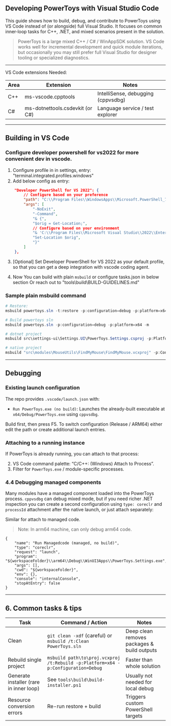 ## Developing PowerToys with Visual Studio Code

This guide shows how to build, debug, and contribute to PowerToys using VS Code instead of (or alongside) full Visual Studio. It focuses on common inner‑loop tasks for C++, .NET, and mixed scenarios present in the solution.

> PowerToys is a large mixed C++ / C# / WinAppSDK solution. VS Code works well for incremental development and quick module iterations, but occasionally you may still prefer full Visual Studio for designer tooling or specialized diagnostics.

---
VS Code extensions Needed:

| Area | Extension | Notes |
|------|-----------|-------|
| C++ | ms-vscode.cpptools | IntelliSense, debugging (cppvsdbg) |
| C# | ms-dotnettools.csdevkit (or C#) | Language service / test explorer |

---

## Building in VS Code
### Configure developer powershell for vs2022 for more convenient dev in vscode.
1. Configure profile in in settings, entry:  "terminal.integrated.profiles.windows"
2. Add below config as entry:
```json
    "Developer PowerShell for VS 2022": {
		// Configure based on your preference
        "path": "C:\\Program Files\\WindowsApps\\Microsoft.PowerShell_7.5.2.0_arm64__8wekyb3d8bbwe\\pwsh.exe",
        "args": [
            "-NoExit",
            "-Command",
            "& {",
            "$orig = Get-Location;",
            // Configure based on your environment
            "& 'C:\\Program Files\\Microsoft Visual Studio\\2022\\Enterprise\\Common7\\Tools\\Launch-VsDevShell.ps1';",
            "Set-Location $orig",
            "}"
        ]
    },
```
3. [Optional] Set Developer PowerShell for VS 2022 as your default profile, so that you can get a deep integration with vscode coding agent. 

4. Now You can build with plain `msbuild` or configure tasks.json in below section
Or reach out to "tools\build\BUILD-GUIDELINES.md"

### Sample plain msbuild command
```powershell
# Restore:
msbuild powertoys.sln -t:restore -p:configuration=debug -p:platform=x64 -m

# Build powertoys sln
msbuild powertoys.sln -p:configuration=debug -p:platform=x64 -m

# dotnet project
msbuild src\settings-ui\Settings.UI\PowerToys.Settings.csproj -p:Platform=x64 -p:Configuration=Debug -m

# native project
msbuild "src\modules\MouseUtils\FindMyMouse\FindMyMouse.vcxproj" -p:Configuration=Debug -p:Platform=x64 -m
```

---

## Debugging

### Existing launch configuration

The repo provides `.vscode/launch.json` with:

- `Run PowerToys.exe (no build)`: Launches the already-built executable at `x64/Debug/PowerToys.exe` using `cppvsdbg`.

Build first, then press F5. To switch configuration (Release / ARM64) either edit the path or create additional launch entries.

### Attaching to a running instance

If PowerToys is already running, you can attach to that process:

2. VS Code command palette: “C/C++: (Windows) Attach to Process”.
3. Filter for `PowerToys.exe` / module-specific processes.

### 4.4 Debugging managed components

Many modules have a managed component loaded into the PowerToys process. `cppvsdbg` can debug mixed mode, but if you need richer .NET inspection you can create a second configuration using `type: coreclr` and `processId` attachment after the native launch, or just attach separately:

Similar for attach to managed code.
> Note: In arm64 machine, can only debug arm64 code.

```jsonc
{
    "name": "Run Managedcode (managed, no build)",
    "type": "coreclr",
    "request": "launch",
    "program": "${workspaceFolder}\\arm64\\Debug\\WinUI3Apps\\PowerToys.Settings.exe",
    "args": [],
    "cwd": "${workspaceFolder}",
    "env": {},
    "console": "internalConsole",
    "stopAtEntry": false
}
```
---

## 6. Common tasks & tips

| Task | Command / Action | Notes |
|------|------------------|-------|
| Clean | `git clean -xdf` (careful) or `msbuild /t:Clean PowerToys.sln` | Deep clean removes packages & build outputs |
| Rebuild single project | `msbuild path\to\proj.vcxproj /t:Rebuild -p:Platform=x64 -p:Configuration=Debug` | Faster than whole solution |
| Generate installer (rare in inner loop) | See `tools\build\build-installer.ps1` | Usually not needed for local debug |
| Resource conversion errors | Re-run restore + build | Triggers custom PowerShell targets |